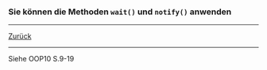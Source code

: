 ### Sie können die Methoden ``wait()`` und ``notify()`` anwenden

---

[Zurück](400threads.md)

---
Siehe OOP10 S.9-19
